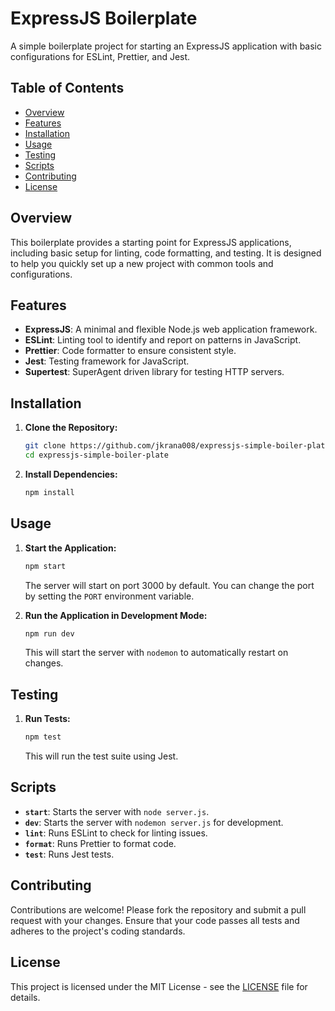 # ExpressJS Boilerplate

A simple boilerplate project for starting an ExpressJS application with basic configurations for ESLint, Prettier, and Jest.

## Table of Contents

- [Overview](#overview)
- [Features](#features)
- [Installation](#installation)
- [Usage](#usage)
- [Testing](#testing)
- [Scripts](#scripts)
- [Contributing](#contributing)
- [License](#license)

## Overview

This boilerplate provides a starting point for ExpressJS applications, including basic setup for linting, code formatting, and testing. It is designed to help you quickly set up a new project with common tools and configurations.

## Features

- **ExpressJS**: A minimal and flexible Node.js web application framework.
- **ESLint**: Linting tool to identify and report on patterns in JavaScript.
- **Prettier**: Code formatter to ensure consistent style.
- **Jest**: Testing framework for JavaScript.
- **Supertest**: SuperAgent driven library for testing HTTP servers.

## Installation

1. **Clone the Repository:**

   ```bash
   git clone https://github.com/jkrana008/expressjs-simple-boiler-plate.git
   cd expressjs-simple-boiler-plate
   ```

2. **Install Dependencies:**

   ```bash
   npm install
   ```

## Usage

1. **Start the Application:**

   ```bash
   npm start
   ```

   The server will start on port 3000 by default. You can change the port by setting the `PORT` environment variable.

2. **Run the Application in Development Mode:**

   ```bash
   npm run dev
   ```

   This will start the server with `nodemon` to automatically restart on changes.

## Testing

1. **Run Tests:**

   ```bash
   npm test
   ```

   This will run the test suite using Jest.

## Scripts

- **`start`**: Starts the server with `node server.js`.
- **`dev`**: Starts the server with `nodemon server.js` for development.
- **`lint`**: Runs ESLint to check for linting issues.
- **`format`**: Runs Prettier to format code.
- **`test`**: Runs Jest tests.

## Contributing

Contributions are welcome! Please fork the repository and submit a pull request with your changes. Ensure that your code passes all tests and adheres to the project's coding standards.

## License

This project is licensed under the MIT License - see the [LICENSE](LICENSE) file for details.
